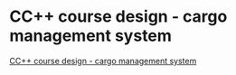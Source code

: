 # CC++ course design - cargo management system
[CC++ course design - cargo management system](https://aiwithcloud.com/2022/09/19/cc_course_design___cargo_management_system/)